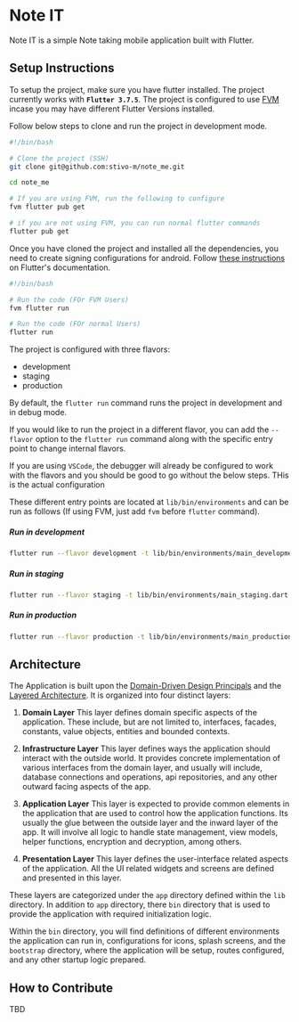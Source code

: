 # Note IT

Note IT is a simple Note taking mobile application built with Flutter.

## Setup Instructions

To setup the project, make sure you have flutter installed. The project currently works with **`Flutter 3.7.5`**. The project is configured to use [FVM](https://fvm.app/) incase you may have different Flutter Versions installed.

Follow below steps to clone and run the project in development mode.

```bash
#!/bin/bash

# Clone the project (SSH)
git clone git@github.com:stivo-m/note_me.git

cd note_me

# If you are using FVM, run the following to configure
fvm flutter pub get

# if you are not using FVM, you can run normal flutter commands
flutter pub get
```

Once you have cloned the project and installed all the dependencies, you need to create signing configurations for android. Follow [these instructions](https://docs.flutter.dev/deployment/android#create-an-upload-keystore) on Flutter's documentation.

```bash
#!/bin/bash

# Run the code (FOr FVM Users)
fvm flutter run

# Run the code (FOr normal Users)
flutter run
```

The project is configured with three flavors:

- development
- staging
- production

By default, the `flutter run` command runs the project in development and in debug mode.

If you would like to run the project in a different flavor, you can add the `--flavor` option to the `flutter run` command along with the specific entry point to change internal flavors.

If you are using `VSCode`, the debugger will already be configured to work with the flavors and you should be good to go without the below steps. THis is the actual configuration

These different entry points are located at `lib/bin/environments` and can be run as follows (If using FVM, just add `fvm` before `flutter` command).

##### Run in development

```bash
flutter run --flavor development -t lib/bin/environments/main_development.dart
```

##### Run in staging

```bash
flutter run --flavor staging -t lib/bin/environments/main_staging.dart
```

##### Run in production

```bash
flutter run --flavor production -t lib/bin/environments/main_production.dart
```

## Architecture

The Application is built upon the [Domain-Driven Design Principals](https://en.wikipedia.org/wiki/Domain-driven_design) and the [Layered Architecture](https://en.wikipedia.org/wiki/Multitier_architecture).
It is organized into four distinct layers:

1. **Domain Layer**
   This layer defines domain specific aspects of the application. These include, but are not limited to, interfaces, facades, constants, value objects, entities and bounded contexts.

2. **Infrastructure Layer**
   This layer defines ways the application should interact with the outside world. It provides concrete implementation of various interfaces from the domain layer, and usually will include, database connections and operations, api repositories, and any other outward facing aspects of the app.
3. **Application Layer**
   This layer is expected to provide common elements in the application that are used to control how the application functions. Its usually the glue between the outside layer and the inward layer of the app. It will involve all logic to handle state management, view models, helper functions, encryption and decryption, among others.
4. **Presentation Layer**
   This layer defines the user-interface related aspects of the application. All the UI related widgets and screens are defined and presented in this layer.

These layers are categorized under the `app` directory defined within the `lib` directory. In addition to `app` directory, there `bin` directory that is used to provide the application with required initialization logic.

Within the `bin` directory, you will find definitions of different environments the application can run in, configurations for icons, splash screens, and the `bootstrap` directory, where the application will be setup, routes configured, and any other startup logic prepared.

## How to Contribute

TBD
